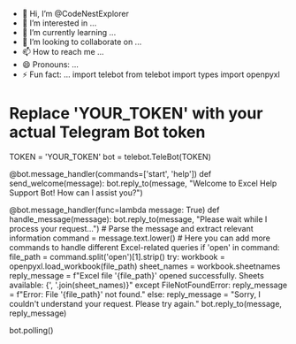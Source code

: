 - 👋 Hi, I’m @CodeNestExplorer
- 👀 I’m interested in ...
- 🌱 I’m currently learning ...
- 💞️ I’m looking to collaborate on ...
- 📫 How to reach me ...
- 😄 Pronouns: ...
- ⚡ Fun fact: ...
import telebot
from telebot import types
import openpyxl

# Replace 'YOUR_TOKEN' with your actual Telegram Bot token
TOKEN = 'YOUR_TOKEN'
bot = telebot.TeleBot(TOKEN)

@bot.message_handler(commands=['start', 'help'])
def send_welcome(message):
    bot.reply_to(message, "Welcome to Excel Help Support Bot! How can I assist you?")

@bot.message_handler(func=lambda message: True)
def handle_message(message):
    bot.reply_to(message, "Please wait while I process your request...")
    # Parse the message and extract relevant information
    command = message.text.lower()
    # Here you can add more commands to handle different Excel-related queries
    if 'open' in command:
        file_path = command.split('open')[1].strip()
        try:
            workbook = openpyxl.load_workbook(file_path)
            sheet_names = workbook.sheetnames
            reply_message = f"Excel file '{file_path}' opened successfully. Sheets available: {', '.join(sheet_names)}"
        except FileNotFoundError:
            reply_message = f"Error: File '{file_path}' not found."
    else:
        reply_message = "Sorry, I couldn't understand your request. Please try again."
    bot.reply_to(message, reply_message)

bot.polling()
<!---
CodeNestExplorer/CodeNestExplorer is a ✨ special ✨ repository because its `README.md` (this file) appears on your GitHub profile.
You can click the Preview link to take a look at your changes.
--->
